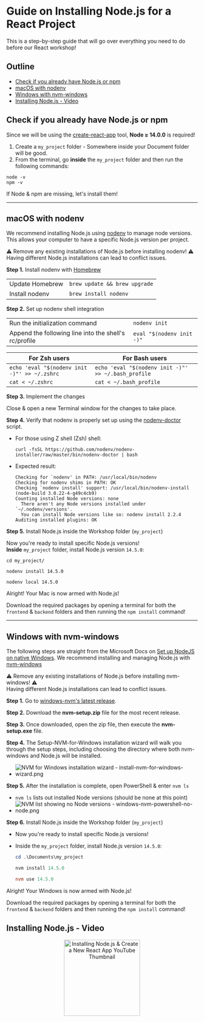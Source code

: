 # Guide on Installing Node.js for a React Project

This is a step-by-step guide that will go over everything you need to do before our React workshop!

## Outline <!-- omit in toc -->
* [Check if you already have Node.js or npm](#check-if-you-already-have-nodejs-or-npm)
* [macOS with nodenv](#macos-with-nodenv)
* [Windows with nvm-windows](#windows-with-nvm-windows)
* [Installing Node.js - Video](#installing-nodejs---video)

## Check if you already have Node.js or npm
Since we will be using the [create-react-app](https://github.com/facebook/create-react-app) tool, **Node ≥ 14.0.0** is required!

1. Create a `my_project` folder - Somewhere inside your Document folder will be good.
1. From the terminal, go **inside** the `my_project` folder and then run the following commands:

```shell
node -v
npm -v
```

If Node & npm are missing, let's install them!

---

## macOS with nodenv

We recommend installing Node.js using [nodenv](https://github.com/nodenv/nodenv) to manage node versions. This allows your computer to have a specific Node.js version per project.

⚠️ Remove any existing installations of Node.js before installing nodenv! ⚠️  
Having different Node.js installations can lead to conflict issues.

**Step 1.** Install nodenv with [Homebrew](https://brew.sh/)

|                 |                               |
| --------------- | ----------------------------- |
| Update Homebrew | `brew update && brew upgrade` |
| Install nodenv  | `brew install nodenv`         |

**Step 2.** Set up nodenv shell integration

|                                                       |                           |
| ----------------------------------------------------- | ------------------------- |
| Run the initialization command                        | `nodenv init`             |
| Append the following line into the shell's rc/profile | `eval "$(nodenv init -)"` |

| For Zsh users                                | For Bash users                                      |
| -------------------------------------------- | --------------------------------------------------- |
| `echo 'eval "$(nodenv init -)"' >> ~/.zshrc` | `echo 'eval "$(nodenv init -)"' >> ~/.bash_profile` |
| `cat < ~/.zshrc`                             | `cat < ~/.bash_profile`                             |

**Step 3.** Implement the changes

Close & open a new Terminal window for the changes to take place.

**Step 4.** Verify that nodenv is properly set up using the [nodenv-doctor](https://github.com/nodenv/nodenv-installer/blob/master/bin/nodenv-doctor) script.

* For those using Z shell (Zsh) shell:

    ```shell
    curl -fsSL https://github.com/nodenv/nodenv-installer/raw/master/bin/nodenv-doctor | bash
    ```

* Expected result:

    ```shell
    Checking for `nodenv' in PATH: /usr/local/bin/nodenv
    Checking for nodenv shims in PATH: OK
    Checking `nodenv install' support: /usr/local/bin/nodenv-install (node-build 3.0.22-4-g49c4cb9)
    Counting installed Node versions: none
      There aren't any Node versions installed under `~/.nodenv/versions'.
      You can install Node versions like so: nodenv install 2.2.4
    Auditing installed plugins: OK
    ```

**Step 5.** Install Node.js inside the Workshop folder (`my_project`)

Now you're ready to install specific Node.js versions!  
**Inside** `my_project` folder, install Node.js version `14.5.0`:

  ```shell
  cd my_project/

  nodenv install 14.5.0

  nodenv local 14.5.0
  ```

Alright! Your Mac is now armed with Node.js!

Download the required packages by opening a terminal for both the `frontend` & `backend` folders and then running the `npm install` command!

---

## Windows with nvm-windows

The following steps are straight from the Microsoft Docs on [Set up NodeJS on native Windows](https://docs.microsoft.com/en-us/windows/dev-environment/javascript/nodejs-on-windows). We recommend installing and managing Node.js with [nvm-windows](https://github.com/coreybutler/nvm-windows#node-version-manager-nvm-for-windows)

⚠️ Remove any existing installations of Node.js before installing nvm-windows! ⚠️  
Having different Node.js installations can lead to conflict issues.

**Step 1.** Go to [windows-nvm's latest release](https://github.com/coreybutler/nvm-windows/releases).

**Step 2.** Download the **nvm-setup.zip** file for the most recent release.

**Step 3.** Once downloaded, open the zip file, then execute the **nvm-setup.exe** file.

**Step 4.** The Setup-NVM-for-Windows installation wizard will walk you through the setup steps, including choosing the directory where both nvm-windows and Node.js will be installed.

* ![NVM for Windows installation wizard - install-nvm-for-windows-wizard.png](https://dev-to-uploads.s3.amazonaws.com/uploads/articles/z3o66lx22urcuh7nhm2f.png)

**Step 5.** After the installation is complete, open PowerShell & enter `nvm ls`

* `nvm ls` lists out installed Node versions (should be none at this point)
* ![NVM list showing no Node versions - windows-nvm-powershell-no-node.png](https://dev-to-uploads.s3.amazonaws.com/uploads/articles/sxjkpnd5c12bgpz16r6m.png)

**Step 6.** Install Node.js inside the Workshop folder (`my_project`)

* Now you're ready to install specific Node.js versions!
* Inside the `my_project` folder, install Node.js version `14.5.0`:

  ```powershell
  cd .\Documents\my_project

  nvm install 14.5.0

  nvm use 14.5.0
  ```

Alright! Your Windows is now armed with Node.js!

Download the required packages by opening a terminal for both the `frontend` & `backend` folders and then running the `npm install` command!

## Installing Node.js - Video

<p align="center">
  <a href="https://youtu.be/4Kw-i_rX3tY">
    <img height="200" alt="Installing Node.js & Create a New React App YouTube Thumbnail"
      src="https://img.youtube.com/vi/4Kw-i_rX3tY/hqdefault.jpg">
  </a>
</p>